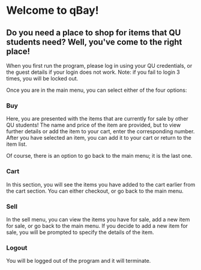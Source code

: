 # Welcome to qBay!

## Do you need a place to shop for items that QU students need? Well, you've come to the right place!

When you first run the program, please log in using your QU credentials, or the guest details if your login does not work. Note: if you fail to login 3 times, you will be locked out.

Once you are in the main menu, you can select either of the four options:

### Buy
Here, you are presented with the items that are currently for sale by other QU students! The name and price of the item are provided, but to view further details or add the item to your cart, enter the corresponding number. After you have selected an item, you can add it to your cart or return to the item list.

Of course, there is an option to go back to the main menu; it is the last one.

### Cart
In this section, you will see the items you have added to the cart earlier from the cart section. You can either checkout, or go back to the main menu.

### Sell
In the sell menu, you can view the items you have for sale, add a new item for sale, or go back to the main menu. If you decide to add a new item for sale, you will be prompted to specify the details of the item. 

### Logout
You will be logged out of the program and it will terminate.